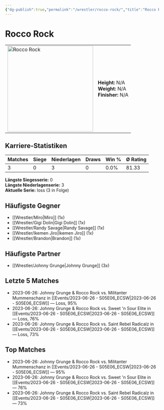 ```yaml
---
{"dg-publish":true,"permalink":"/wrestler/rocco-rock/","title":"Rocco Rock","tags":["wrestler"],"noteIcon":""}
---
```



# Rocco Rock

<table>
        <tr>
        <td><img src="https://github.com/CptSpaulding1980/choke-slam-wrestling/releases/download/images/Rocco_Rock.png" width="280" alt="Rocco Rock"></td>
        <td>
        <b>Height:</b> N/A<br>
        <b>Weight:</b> N/A<br>
        <b>Finisher:</b> N/A<br>
        </td>
        </tr>
        </table>
        

## Karriere-Statistiken

| Matches | Siege | Niederlagen | Draws | Win % | Ø Rating |
|---------|-------|-------------|-------|-------|-----------|
| 3 | 0 | 3 | 0 | 0.0% | 81.33 |

**Längste Siegesserie:** 0<br>**Längste Niederlagenserie:** 3<br>**Aktuelle Serie:** loss (3 in Folge)


## Häufigste Gegner
- [[Wrestler/Miro\|Miro]] (1x)
- [[Wrestler/Gigi Dolin\|Gigi Dolin]] (1x)
- [[Wrestler/Randy Savage\|Randy Savage]] (1x)
- [[Wrestler/Ikemen Jiro\|Ikemen Jiro]] (1x)
- [[Wrestler/Brandon\|Brandon]] (1x)

## Häufigste Partner
- [[Wrestler/Johnny Grunge\|Johnny Grunge]] (3x)

## Letzte 5 Matches
- 2023-06-26: Johnny Grunge & Rocco Rock vs. Militanter Mummenschanz in [[Events/2023-06-26 - S05E06_ECSW\|2023-06-26 - S05E06_ECSW]] — Loss, 95%
- 2023-06-26: Johnny Grunge & Rocco Rock vs. Sweet 'n Sour Elite in [[Events/2023-06-26 - S05E06_ECSW\|2023-06-26 - S05E06_ECSW]] — Loss, 76%
- 2023-06-26: Johnny Grunge & Rocco Rock vs. Saint Rebel Radicalz in [[Events/2023-06-26 - S05E06_ECSW\|2023-06-26 - S05E06_ECSW]] — Loss, 73%

## Top Matches
- 2023-06-26: Johnny Grunge & Rocco Rock vs. Militanter Mummenschanz in [[Events/2023-06-26 - S05E06_ECSW\|2023-06-26 - S05E06_ECSW]] — 95%
- 2023-06-26: Johnny Grunge & Rocco Rock vs. Sweet 'n Sour Elite in [[Events/2023-06-26 - S05E06_ECSW\|2023-06-26 - S05E06_ECSW]] — 76%
- 2023-06-26: Johnny Grunge & Rocco Rock vs. Saint Rebel Radicalz in [[Events/2023-06-26 - S05E06_ECSW\|2023-06-26 - S05E06_ECSW]] — 73%
